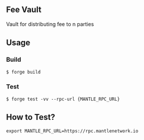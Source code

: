 ## Fee Vault
Vault for distributing fee to n parties

## Usage

### Build

```shell
$ forge build
```

### Test

```shell
$ forge test -vv --rpc-url {MANTLE_RPC_URL}
```
## How to Test?
```shell
export MANTLE_RPC_URL=https://rpc.mantlenetwork.io


